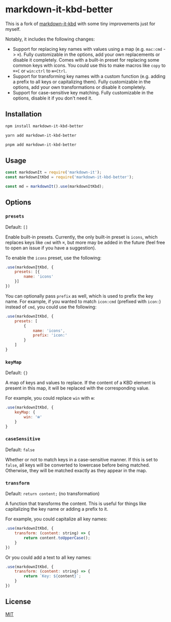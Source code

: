 # markdown-it-kbd-better

This is a fork of [markdown-it-kbd](https://github.com/jGleitz/markdown-it-kbd) with some tiny improvements just for myself.

Notably, it includes the following changes:

- Support for replacing key names with values using a map (e.g. `mac:cmd` -> `⌘`). Fully customizable in the options, add your own replacements or disable it completely. Comes with a built-in preset for replacing some common keys with icons. You could use this to make macros like `copy` to `⌘+C` or `win:ctrl` to `⊞+Ctrl`.
- Support for transforming key names with a custom function (e.g. adding a prefix to all keys or capitalizing them). Fully customizable in the options, add your own transformations or disable it completely.
- Support for case-sensitive key matching. Fully customizable in the options, disable it if you don't need it.

## Installation

```sh
npm install markdown-it-kbd-better
```

```sh
yarn add markdown-it-kbd-better
```

```sh
pnpm add markdown-it-kbd-better
```

## Usage

```js
const markdownIt = require('markdown-it');
const markdownItKbd = require('markdown-it-kbd-better');

const md = markdownIt().use(markdownItKbd);
```

## Options

### `presets`

Default: `[]`

Enable built-in presets. Currently, the only built-in preset is `icons`, which replaces keys like `cmd` with `⌘`, but more may be added in the future (feel free to open an issue if you have a suggestion).

To enable the `icons` preset, use the following:

```js
.use(markdownItKbd, {
    presets: [{
        name: 'icons'
    }]
})
```

You can optionally pass `prefix` as well, which is used to prefix the key name. For example, if you wanted to match `icon:cmd` (prefixed with `icon:`) instead of `cmd`, you could use the following:

```js
.use(markdownItKbd, {
    presets: [
        {
            name: 'icons',
            prefix: 'icon:'
        }
    ]
}
```

### `keyMap`

Default: `{}`

A map of keys and values to replace. If the content of a KBD element is present in this map, it will be replaced with the corresponding value.

For example, you could replace `win` with `⊞`:

```js
.use(markdownItKbd, {
    keyMap: {
        win: '⊞'
    }
}
```

### `caseSensitive`

Default: `false`

Whether or not to match keys in a case-sensitive manner. If this is set to `false`, all keys will be converted to lowercase before being matched. Otherwise, they will be matched exactly as they appear in the map.

### `transform`

Default: `return content;` (no transformation)

A function that transforms the content. This is useful for things like capitalizing the key name or adding a prefix to it.

For example, you could capitalize all key names:

```js
.use(markdownItKbd, {
    transform: (content: string) => {
        return content.toUpperCase();
    }
})
```

Or you could add a text to all key names:

```js
.use(markdownItKbd, {
    transform: (content: string) => {
        return `Key: ${content}`;
    }
})
```

## License

[MIT](LICENSE)
